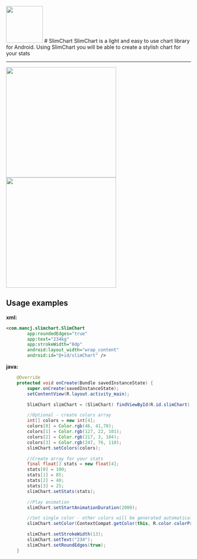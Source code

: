 <img src="https://github.com/mancj/SlimChart/blob/master/art/app_logo.png" width="100"> 
# SlimChart
SlimChart is a light and easy to use chart library for Android.
Using SlimChart you will be able to create a stylish chart for your stats

----------
<img src="https://github.com/mancj/SlimChart/blob/master/art/slim-chart-screencast.gif" width="300"> 
<img src="https://github.com/mancj/SlimChart/blob/master/art/device-2016-10-31-215202.png" width="300"> 

## Usage examples

**xml:**
```xml
<com.mancj.slimchart.SlimChart
        app:roundedEdges="true"
        app:text="234kg"
        app:strokeWidth="8dp"
        android:layout_width="wrap_content"
        android:id="@+id/slimChart" />
```

**java:**
```java
    @Override
    protected void onCreate(Bundle savedInstanceState) {
        super.onCreate(savedInstanceState);
        setContentView(R.layout.activity_main);

        SlimChart slimChart = (SlimChart) findViewById(R.id.slimChart);

        //Optional - create colors array
        int[] colors = new int[4];
        colors[0] = Color.rgb(46, 41,78);
        colors[1] = Color.rgb(127, 22, 101);
        colors[2] = Color.rgb(217, 3, 104);
        colors[3] = Color.rgb(247, 76, 110);
        slimChart.setColors(colors);

        //Create array for your stats
        final float[] stats = new float[4];
        stats[0] = 100;
        stats[1] = 85;
        stats[2] = 40;
        stats[3] = 25;
        slimChart.setStats(stats);

        //Play animation
        slimChart.setStartAnimationDuration(2000);

        //Set single color - other colors will be generated automatically
        slimChart.setColor(ContextCompat.getColor(this, R.color.colorPrimary));

        slimChart.setStrokeWidth(13);
        slimChart.setText("234");
        slimChart.setRoundEdges(true);
    }
```
